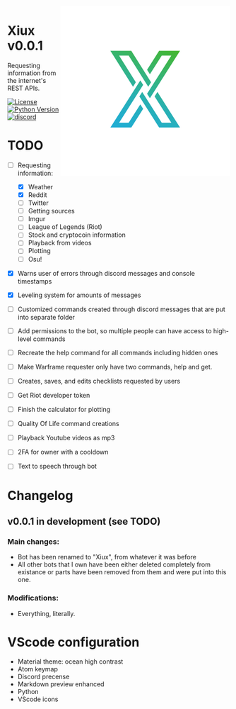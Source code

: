 <img align="right" src="repository/icon.png">


# Xiux v0.0.1
Requesting information from the internet's REST APIs.


[![License](https://img.shields.io/apm/l/vim-mode.svg)](https://img.shields.io/apm/l/vim-mode.svg) [![Python Version](https://img.shields.io/badge/python-3.7.3-green.svg)](https://www.python.org/downloads/release/python-373/) [![discord](https://img.shields.io/badge/discord-Xithrius%231318-green.svg)](https://img.shields.io/badge/discord-Xithrius%231318-green.svg)


# TODO
- [ ] Requesting information:
    - [x] Weather
    - [x] Reddit
    - [ ] Twitter
    - [ ] Getting sources
    - [ ] Imgur
    - [ ] League of Legends (Riot)
    - [ ] Stock and cryptocoin information
    - [ ] Playback from videos
    - [ ] Plotting
    - [ ] Osu!
- [x] Warns user of errors through discord messages and console timestamps
- [x] Leveling system for amounts of messages
- [ ] Customized commands created through discord messages that are put into separate folder
- [ ] Add permissions to the bot, so multiple people can have access to high-level commands
- [ ] Recreate the help command for all commands including hidden ones
- [ ] Make Warframe requester only have two commands, help and get.
- [ ] Creates, saves, and edits checklists requested by users
- [ ] Get Riot developer token
- [ ] Finish the calculator for plotting
- [ ] Quality Of Life command creations
- [ ] Playback Youtube videos as mp3
- [ ] 2FA for owner with a cooldown
- [ ] Text to speech through bot


# Changelog

## v0.0.1 in development (see TODO)
### Main changes:
* Bot has been renamed to "Xiux", from whatever it was before
* All other bots that I own have been either deleted completely from existance or parts have been removed from them and were put into this one.
### Modifications:
* Everything, literally.


# VScode configuration
- Material theme: ocean high contrast
- Atom keymap
- Discord precense
- Markdown preview enhanced
- Python
- VScode icons
